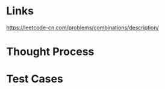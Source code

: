 # Links
https://leetcode-cn.com/problems/combinations/description/

# Thought Process

# Test Cases

